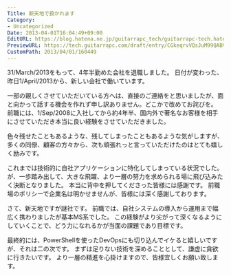 ```yaml
---
Title: 新天地で扱かれます
Category:
- Uncategorized
Date: 2013-04-01T16:04:49+09:00
EditURL: https://blog.hatena.ne.jp/guitarrapc_tech/guitarrapc-tech.hatenablog.com/atom/entry/6802418398340530672
PreviewURL: https://tech.guitarrapc.com/draft/entry/CGkeqrvVQsJuM99QABV9QKGGzto
CustomPath: 2013/04/01/160449
---
```


<!--
Date: 2013-04-01T16:04:49+09:00
URL: https://tech.guitarrapc.com/entry/2013/04/01/160449
-->

31/March/2013をもって、4年半勤めた会社を退職しました。 日付が変わった、昨日1/April/2013から、新しい会社で働いています。

一部の親しくさせていただいている方へは、直接のご連絡をと思いましたが、面と向かって話する機会を作れず申し訳ありません。どこかで改めてお詫びを。
前職には、1/Sep/2008に入社してから約4年半、国内外で著名なお客様を相手にさせていただき本当に良い経験をさせていただきました。

色々残せたこともあるような、残してしまったこともあるような気がしますが、多くの同僚、顧客の方々から、次も頑張れっと言っていただけたのはとても嬉しく励みです。

これまでは技術的に自社アプリケーションに特化してしまっている状況でした。が、一歩踏み出して、大きな飛躍、より一層の努力を求められる場に飛び込みたく決断となりました。
本当に背中を押してくださった皆様には感謝です。 前職場のポリシーで企業名は明かせませんが、皆様には深く感謝しております。

さて、新天地ですが謎社です。
前職では、自社システムの導入から運用まで幅広く携わりましたが基本MS系でした。
この経験がより尖がって深くなるようにしていくことで、どう力になれるかが当面の課題であり目標です。

最終的には、PowerShellを使ったDevOpsにも切り込んでイケると嬉しいですが、それは二の次です。
まずは足りない技術を深めることとして、謙虚に貪欲に行きたいです。 より一層の精進を心掛けますので、皆様宜しくお願い致します。
